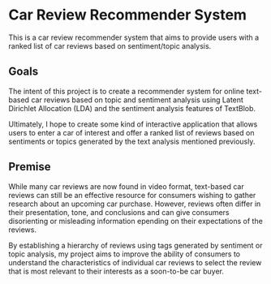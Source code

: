 # Car Review Recommender System
This is a car review recommender system that aims to provide users with a ranked list of car reviews based on sentiment/topic analysis.

## Goals
The intent of this project is to create a recommender system for online text-based car reviews based on topic and sentiment analysis using Latent Dirichlet Allocation (LDA) and the sentiment analysis features of TextBlob.

Ultimately, I hope to create some kind of interactive application that allows users to enter a car of interest and offer a ranked list of reviews based on sentiments or topics generated by the text analysis mentioned previously.

## Premise
While many car reviews are now found in video format, text-based car reviews can still be an effective resource for consumers wishing to gather research about an upcoming car purchase. However, reviews often differ in their presentation, tone, and conclusions and can give consumers disorienting or misleading information epending on their expectations of the reviews.

By establishing a hierarchy of reviews using tags generated by sentiment or topic analysis, my project aims to improve the ability of consumers to understand the characteristics of individual car reviews to select the review that is most relevant to their interests as a soon-to-be car buyer.
